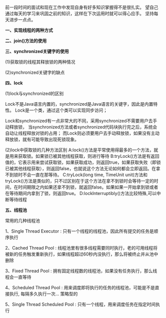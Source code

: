 前一段时间的面试和现在工作中发现自身有好多知识掌握得不是很扎实。
望自己通过每天的学习来巩固之前的知识，这样在下次运用时就可以得心应手。
坚持每天进步一点点。

**一、实现线程的两种方式**

**二、join()方法的使用**

**三、synchronized关键字的使用**

  (1)获取锁的线程其释放锁的两种情况
  
  (2)synchronized关键字的缺点

**四、lock**

   (1)lock与synchronized的区别
   
   Lock不是Java语言内置的，synchronized是Java语言的关键字，因此是内置特性。
Lock是一个类，通过这个类可以实现同步访问；
  
   Lock和synchronized有一点非常大的不同，采用synchronized不需要用户去手动释放锁，
当synchronized方法或者synchronized代码块执行完之后，系统会自动让线程释放对锁的占用；
而Lock则必须要用户去手动释放锁，如果没有主动释放锁，就有可能导致出现死锁现象。
   
   (2)lock中获取锁的几种方法区别
   A:lock()方法是平常使用得最多的一个方法，就是用来获取锁。如果锁已被其他线程获取，则进行等待
   B:tryLock()方法是有返回值的，它表示用来尝试获取锁，如果获取成功，则返回true，如果获取失败（即锁已被其他线程获取），则返回false，也就说这个方法无论如何都会立即返回。在拿不到锁时不会一直在那等待。
   C:tryLock(long time, TimeUnit unit)方法和tryLock()方法是类似的，只不过区别在于这个方法在拿不到锁时会等待一定的时间，在时间期限之内如果还拿不到锁，就返回false。如果如果一开始拿到锁或者在等待期间内拿到了锁，则返回true。
   D:lockInterruptibly()方法比较特殊,可以中断等待线程

**五、线程池**

  常用的几种线程池
  
  1、Single Thread Executor : 只有一个线程的线程池，因此所有提交的任务是顺序执行
  
  2、Cached Thread Pool : 线程池里有很多线程需要同时执行，老的可用线程将被新的任务触发重新执行，如果线程超过60秒内没执行，那么将被终止并从池中删除
  
  3、Fixed Thread Pool : 拥有固定线程数的线程池，如果没有任务执行，那么线程会一直等待
  
  4、Scheduled Thread Pool : 用来调度即将执行的任务的线程池，可能是不是直接执行, 每隔多久执行一次... 策略型的
  
  5、Single Thread Scheduled Pool : 只有一个线程，用来调度任务在指定时间执行  
  
     
